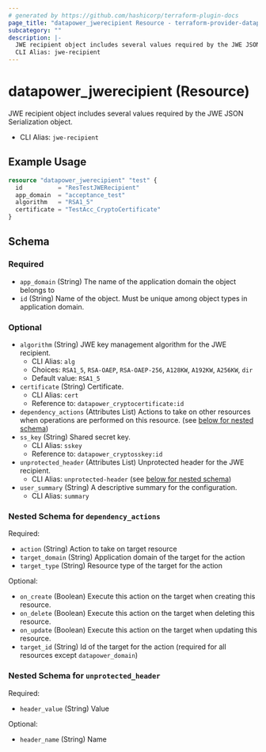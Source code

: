 ```yaml
---
# generated by https://github.com/hashicorp/terraform-plugin-docs
page_title: "datapower_jwerecipient Resource - terraform-provider-datapower"
subcategory: ""
description: |-
  JWE recipient object includes several values required by the JWE JSON Serialization object.
  CLI Alias: jwe-recipient
---
```


# datapower_jwerecipient (Resource)

JWE recipient object includes several values required by the JWE JSON Serialization object.
  - CLI Alias: `jwe-recipient`

## Example Usage

```terraform
resource "datapower_jwerecipient" "test" {
  id          = "ResTestJWERecipient"
  app_domain  = "acceptance_test"
  algorithm   = "RSA1_5"
  certificate = "TestAcc_CryptoCertificate"
}
```

<!-- schema generated by tfplugindocs -->
## Schema

### Required

- `app_domain` (String) The name of the application domain the object belongs to
- `id` (String) Name of the object. Must be unique among object types in application domain.

### Optional

- `algorithm` (String) JWE key management algorithm for the JWE recipient.
  - CLI Alias: `alg`
  - Choices: `RSA1_5`, `RSA-OAEP`, `RSA-OAEP-256`, `A128KW`, `A192KW`, `A256KW`, `dir`
  - Default value: `RSA1_5`
- `certificate` (String) Certificate.
  - CLI Alias: `cert`
  - Reference to: `datapower_cryptocertificate:id`
- `dependency_actions` (Attributes List) Actions to take on other resources when operations are performed on this resource. (see [below for nested schema](#nestedatt--dependency_actions))
- `ss_key` (String) Shared secret key.
  - CLI Alias: `sskey`
  - Reference to: `datapower_cryptosskey:id`
- `unprotected_header` (Attributes List) Unprotected header for the JWE recipient.
  - CLI Alias: `unprotected-header` (see [below for nested schema](#nestedatt--unprotected_header))
- `user_summary` (String) A descriptive summary for the configuration.
  - CLI Alias: `summary`

<a id="nestedatt--dependency_actions"></a>
### Nested Schema for `dependency_actions`

Required:

- `action` (String) Action to take on target resource
- `target_domain` (String) Application domain of the target for the action
- `target_type` (String) Resource type of the target for the action

Optional:

- `on_create` (Boolean) Execute this action on the target when creating this resource.
- `on_delete` (Boolean) Execute this action on the target when deleting this resource.
- `on_update` (Boolean) Execute this action on the target when updating this resource.
- `target_id` (String) Id of the target for the action (required for all resources except `datapower_domain`)


<a id="nestedatt--unprotected_header"></a>
### Nested Schema for `unprotected_header`

Required:

- `header_value` (String) Value

Optional:

- `header_name` (String) Name
